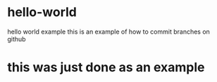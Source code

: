 # hello-world
hello world example
this is an example of how to commit branches on github
# this was just done as an example
